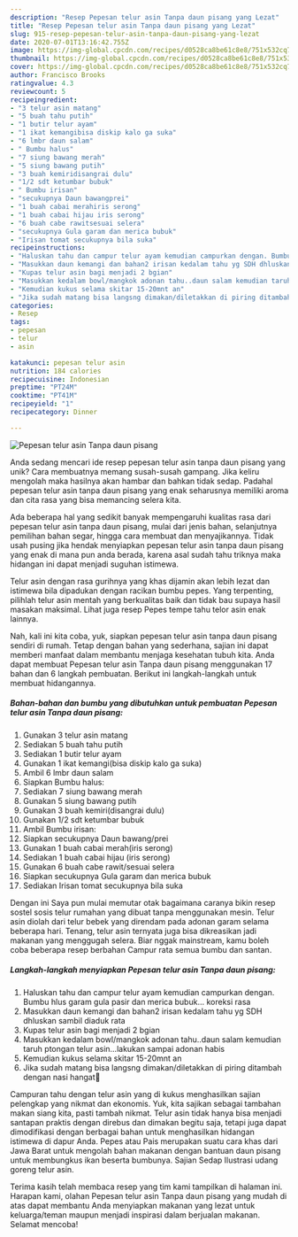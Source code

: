 ```yaml
---
description: "Resep Pepesan telur asin Tanpa daun pisang yang Lezat"
title: "Resep Pepesan telur asin Tanpa daun pisang yang Lezat"
slug: 915-resep-pepesan-telur-asin-tanpa-daun-pisang-yang-lezat
date: 2020-07-01T13:16:42.755Z
image: https://img-global.cpcdn.com/recipes/d0528ca8be61c8e8/751x532cq70/pepesan-telur-asin-tanpa-daun-pisang-foto-resep-utama.jpg
thumbnail: https://img-global.cpcdn.com/recipes/d0528ca8be61c8e8/751x532cq70/pepesan-telur-asin-tanpa-daun-pisang-foto-resep-utama.jpg
cover: https://img-global.cpcdn.com/recipes/d0528ca8be61c8e8/751x532cq70/pepesan-telur-asin-tanpa-daun-pisang-foto-resep-utama.jpg
author: Francisco Brooks
ratingvalue: 4.3
reviewcount: 5
recipeingredient:
- "3 telur asin matang"
- "5 buah tahu putih"
- "1 butir telur ayam"
- "1 ikat kemangibisa diskip kalo ga suka"
- "6 lmbr daun salam"
- " Bumbu halus"
- "7 siung bawang merah"
- "5 siung bawang putih"
- "3 buah kemiridisangrai dulu"
- "1/2 sdt ketumbar bubuk"
- " Bumbu irisan"
- "secukupnya Daun bawangprei"
- "1 buah cabai merahiris serong"
- "1 buah cabai hijau iris serong"
- "6 buah cabe rawitsesuai selera"
- "secukupnya Gula garam dan merica bubuk"
- "Irisan tomat secukupnya bila suka"
recipeinstructions:
- "Haluskan tahu dan campur telur ayam kemudian campurkan dengan. Bumbu hlus garam gula pasir dan merica bubuk... koreksi rasa"
- "Masukkan daun kemangi dan bahan2 irisan kedalam tahu yg SDH dhluskan sambil diaduk rata"
- "Kupas telur asin bagi menjadi 2 bgian"
- "Masukkan kedalam bowl/mangkok adonan tahu..daun salam kemudian taruh ptongan telur asin...lakukan sampai adonan habis"
- "Kemudian kukus selama skitar 15-20mnt an"
- "Jika sudah matang bisa langsng dimakan/diletakkan di piring ditambah dengan nasi hangat🤤"
categories:
- Resep
tags:
- pepesan
- telur
- asin

katakunci: pepesan telur asin 
nutrition: 184 calories
recipecuisine: Indonesian
preptime: "PT24M"
cooktime: "PT41M"
recipeyield: "1"
recipecategory: Dinner

---
```



![Pepesan telur asin Tanpa daun pisang](https://img-global.cpcdn.com/recipes/d0528ca8be61c8e8/751x532cq70/pepesan-telur-asin-tanpa-daun-pisang-foto-resep-utama.jpg)

Anda sedang mencari ide resep pepesan telur asin tanpa daun pisang yang unik? Cara membuatnya memang susah-susah gampang. Jika keliru mengolah maka hasilnya akan hambar dan bahkan tidak sedap. Padahal pepesan telur asin tanpa daun pisang yang enak seharusnya memiliki aroma dan cita rasa yang bisa memancing selera kita.

Ada beberapa hal yang sedikit banyak mempengaruhi kualitas rasa dari pepesan telur asin tanpa daun pisang, mulai dari jenis bahan, selanjutnya pemilihan bahan segar, hingga cara membuat dan menyajikannya. Tidak usah pusing jika hendak menyiapkan pepesan telur asin tanpa daun pisang yang enak di mana pun anda berada, karena asal sudah tahu triknya maka hidangan ini dapat menjadi suguhan istimewa.

Telur asin dengan rasa gurihnya yang khas dijamin akan lebih lezat dan istimewa bila dipadukan dengan racikan bumbu pepes. Yang terpenting, pilihlah telur asin mentah yang berkualitas baik dan tidak bau supaya hasil masakan maksimal. Lihat juga resep Pepes tempe tahu telor asin enak lainnya.


Nah, kali ini kita coba, yuk, siapkan pepesan telur asin tanpa daun pisang sendiri di rumah. Tetap dengan bahan yang sederhana, sajian ini dapat memberi manfaat dalam membantu menjaga kesehatan tubuh kita. Anda dapat membuat Pepesan telur asin Tanpa daun pisang menggunakan 17 bahan dan 6 langkah pembuatan. Berikut ini langkah-langkah untuk membuat hidangannya.

<!--inarticleads1-->

##### Bahan-bahan dan bumbu yang dibutuhkan untuk pembuatan Pepesan telur asin Tanpa daun pisang:

1. Gunakan 3 telur asin matang
1. Sediakan 5 buah tahu putih
1. Sediakan 1 butir telur ayam
1. Gunakan 1 ikat kemangi(bisa diskip kalo ga suka)
1. Ambil 6 lmbr daun salam
1. Siapkan  Bumbu halus:
1. Sediakan 7 siung bawang merah
1. Gunakan 5 siung bawang putih
1. Gunakan 3 buah kemiri(disangrai dulu)
1. Gunakan 1/2 sdt ketumbar bubuk
1. Ambil  Bumbu irisan:
1. Siapkan secukupnya Daun bawang/prei
1. Gunakan 1 buah cabai merah(iris serong)
1. Sediakan 1 buah cabai hijau (iris serong)
1. Gunakan 6 buah cabe rawit/sesuai selera
1. Siapkan secukupnya Gula garam dan merica bubuk
1. Sediakan Irisan tomat secukupnya bila suka


Dengan ini Saya pun mulai memutar otak bagaimana caranya bikin resep sostel sosis telur rumahan yang dibuat tanpa menggunakan mesin. Telur asin diolah dari telur bebek yang direndam pada adonan garam selama beberapa hari. Tenang, telur asin ternyata juga bisa dikreasikan jadi makanan yang menggugah selera. Biar nggak mainstream, kamu boleh coba beberapa resep berbahan Campur rata semua bumbu dan santan. 

<!--inarticleads2-->

##### Langkah-langkah menyiapkan Pepesan telur asin Tanpa daun pisang:

1. Haluskan tahu dan campur telur ayam kemudian campurkan dengan. Bumbu hlus garam gula pasir dan merica bubuk... koreksi rasa
1. Masukkan daun kemangi dan bahan2 irisan kedalam tahu yg SDH dhluskan sambil diaduk rata
1. Kupas telur asin bagi menjadi 2 bgian
1. Masukkan kedalam bowl/mangkok adonan tahu..daun salam kemudian taruh ptongan telur asin...lakukan sampai adonan habis
1. Kemudian kukus selama skitar 15-20mnt an
1. Jika sudah matang bisa langsng dimakan/diletakkan di piring ditambah dengan nasi hangat🤤


Campuran tahu dengan telur asin yang di kukus menghasilkan sajian pelengkap yang nikmat dan ekonomis. Yuk, kita sajikan sebagai tambahan makan siang kita, pasti tambah nikmat. Telur asin tidak hanya bisa menjadi santapan praktis dengan direbus dan dimakan begitu saja, tetapi juga dapat dimodifikasi dengan berbagai bahan untuk menghasilkan hidangan istimewa di dapur Anda. Pepes atau Pais merupakan suatu cara khas dari Jawa Barat untuk mengolah bahan makanan dengan bantuan daun pisang untuk membungkus ikan beserta bumbunya. Sajian Sedap Ilustrasi udang goreng telur asin. 

Terima kasih telah membaca resep yang tim kami tampilkan di halaman ini. Harapan kami, olahan Pepesan telur asin Tanpa daun pisang yang mudah di atas dapat membantu Anda menyiapkan makanan yang lezat untuk keluarga/teman maupun menjadi inspirasi dalam berjualan makanan. Selamat mencoba!
